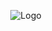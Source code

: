 <p align="center">
  <img src="https://raw.githubusercontent.com/Dris7/Dris7.github.io/main/images/fav.ico" alt="Logo">
</p>
